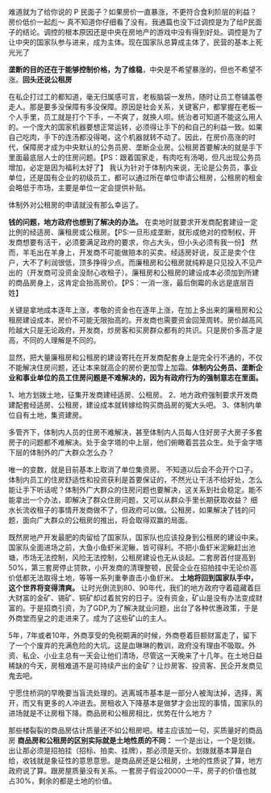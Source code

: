 难道就为了给你说的 P 民面子？如果房价一直暴涨，不更符合食利阶层的利益？房价低价一起彪～
真不知道你仔细看了没有。我通篇也没下过调控是为了给P民面子的结论。调控的根本原因还是中央在房地产的游戏中没有得到好处。调控是为了让中央的国家队参与进来，成为主体。现在国家队总算成主体了，民营的基本上死光光了

**垄断的目的还在于能够控制价格，为了维稳**，中央是不希望暴涨的，但也不希望不涨。**回头还说公租房**

在私企打过工的都知道，毫无归属感可言，老板脑袋一发热，随时让员工卷铺盖卷走人。那是要多没保障有多没保障。原因是社会关系，关键客户，都掌握在老板一个人手里，员工就是打个下手，一不爽了，就换人呗。统治者可知道不能这么用人的。一个庞大的国家机器要想正常运转，必须得让手下的和自己的利益一致。如果自己吃肉，手下的连汤都没得喝，这个机器就转不动了。因此，在房价高涨的时代，保障房才成为中央默认的公务员房、垄断企业房。公租房首要解决的就是手下里面最底层人士的住房问题。【PS：跟着国家走，有肉吃有汤喝，但凡出现公务员增加，必定是因为福利太好了】 我认为针对于体制内来说，无论是公务员，事业单位，还是国有企业的初级员工，都可以通过所在单位申请公租房，公租房的租金会略低于市场，主要是单位一定会提供补贴。

体制外对公租房的申请就没有那么幸运了。

**钱的问题，地方政府也想到了解决的办法。**
在卖地时就要求开发商配套建设一定比例的经适房、廉租房或公租房。【PS:一旦形成垄断，就形成绝对的控制权，开发商想要有活干，必须要满足政府的要求，你占大头，但小头必须有我一份】
然而，羊毛出在羊身上，开发商不可能做赔本的买卖。经适房好说，反正是卖个住户，大不了利润很低，顶多挣得少点。而廉租房和公租房就纯粹是只见投入不见产出的（开发商可没资金没耐心收租子）。廉租房和公租房的建设成本必须加到所建的商品房身上，这肯定会抬高房价。【PS：一消一涨，最后倒霉的永远是底层百姓】

关键是拿地成本逐年上涨，孝敬的资金也在逐年上涨，在加上多出来的廉租房和公租房建设成本，房价不可能无限抬高的。开发商也需要资金回笼周转。房价越高风险越大只是无论政府，开发商，炒房客和买房群众都有的共识。只是房价多高才是高，不同的人理解是不同的。

显然，把大量廉租房和公租房的建设寄托在开发商配套身上是完全行不通的，不仅不能解决住房问题，还让本来就高企的房价更加雪上加霜。**体制内公务员、垄断企业和事业单位的员工住房问题是不难解决的，因为有政府行为的强制意志在里面。**

1、地方划拨土地，征集开发商建经适房、公租房。
2、地方政府强制要求开发商建配套经适房、公租房，建设成本就转嫁给购买商品房的冤大头吧。
3、体制内单位自有土地，集资建房。

多管齐下，体制内人员的住房不难解决，甚至体制内人员每人住好房子大房子多套房子的问题都不难解决。处于金字塔的中上层，他们俯瞰着芸芸众生。处于金字塔下层的体制外的广大群众怎么办？

唯一的变数，就是目前基本上取消了单位集资房。 不知道以后会不会开个口子。体制内员工的住房舒适性和投资获利是首要保证的，不然光让干活不给好处，怎么能让手下听话呢？体制外广大群众的住房问题也要解决，这关系到社会稳定。能不能拿出一个办法，即解决了群众住房问题，又可以从群众手里长期获取收益？
细水长流收租子的事情开发商做不了，但政府可以做。公租房，如果解决了钱的问题，面向广大群众的公租房的推出，将会取得双赢的局面。

既然房地产开发最肥的肉留给了国家队，国家队也应该投身到公租房的建设中来。国家队全面进场之前，大鱼小鱼虾米泥鳅，皆可得利。不把小鱼虾米泥鳅赶出池塘，市场无法控制，风险无法控制，公租房建设也无从谈起。二套房首付提高到50%，第三套房停止贷款，小开发商的清理整顿，民营企业在招拍挂中无论价高价低都无法取得土地，等等一系列重拳直击小鱼虾米。
**土地将回到国家队手中，这个世界将变得清爽。** 让时光倒流到80、90年代，我们的地方政府守着蕴藏着巨大财富的金矿、锡矿、铜矿却过着贫穷的日子。没有资金，矿山是没有办法变成财富的。于是招商引资，为了GDP,为了解决就业问题，出台了各种优惠政策，于是外商堂而皇之的走进来了。成为了这些矿山的主人。

5年，7年或者10年，外商享受的免税期满的时候，外商卷着巨额财富走了，留下了一个个废弃的充满危险的大坑。这是血琳琳的教训，政府没有理由不吸取。外资、私企、小业主总有一天会让他们清场，尽管这一天晚来了十几年。在土地日益稀缺的今天，房租难道不是可持续产出的金矿？让炒房客、投资客、民企开发商见鬼去吧。

宁愿住桥洞的早晚要当盲流处理的。逃离城市基本是一部分人被淘汰掉，选择，离开，而又有更多的人冲进去。房租收入下降基本是做梦才会出现的事情，国家队的进场就是不让房租下降。商品房和公租房相比，优势在什么地方？

那些楼裂裂的商品房估计质量还不如公租房吧。楼主应该加一句，买质量好的商品房
**商品房和公租房的区别实际就是土地性质的不同：** 一个是出让，一个是划拨。出让那必须是招拍挂（招标、拍卖、挂牌），那必须是天价。划拨就基本算是白给，收钱就是象征性的意思意思。是商品房还是公租房，土地的性质说了算，地方政府说了算。跟房屋质量没有关系。一套房子假设20000一平，房子的价值也就占30%，剩余的都是土地的价值。